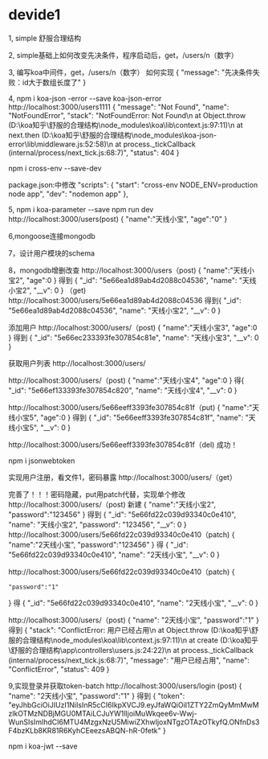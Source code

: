 # devide1
1,
simple 舒服合理结构

2,
simple基础上如何改变先决条件，程序启动后，get，/users/n（数字）

3,
编写koa中间件，get，/users/n（数字）
如何实现
{
    "message": "先决条件失败：id大于数组长度了"
}


4,
npm i koa-json -error --save
koa-json-error
http://localhost:3000/users1111
{
    "message": "Not Found",
    "name": "NotFoundError",
    "stack": "NotFoundError: Not Found\n    at Object.throw (D:\\koa知乎\\舒服的合理结构\\node_modules\\koa\\lib\\context.js:97:11)\n    at next.then (D:\\koa知乎\\舒服的合理结构\\node_modules\\koa-json-error\\lib\\middleware.js:52:58)\n    at process._tickCallback (internal/process/next_tick.js:68:7)",
    "status": 404
}

npm i cross-env --save-dev

package.json:中修改
"scripts": {
    "start": "cross-env NODE_ENV=production node app",
    "dev": "nodemon app"
  },
  
  5,
  npm i koa-parameter --save
  npm run dev
  http://localhost:3000/users(post)
  {
	"name":"天线小宝",
	"age":"0"
}


6,mongoose连接mongodb

7，设计用户模块的schema

8，mongodb增删改查
http://localhost:3000/users（post)
{
	"name":"天线小宝2",
	"age":0
}
得到
{
    "_id": "5e66ea1d89ab4d2088c04536",
    "name": "天线小宝2",
    "__v": 0
}
（get)
http://localhost:3000/users/5e66ea1d89ab4d2088c04536
得到{
    "_id": "5e66ea1d89ab4d2088c04536",
    "name": "天线小宝2",
    "__v": 0
}

添加用户
http://localhost:3000/users/（post)
{
	"name":"天线小宝3",
	"age":0
}
得到
{
    "_id": "5e66ec233393fe307854c81e",
    "name": "天线小宝3",
    "__v": 0
}

获取用户列表
http://localhost:3000/users/

http://localhost:3000/users/（post)
{
	"name":"天线小宝4",
	"age":0
}
得{
    "_id": "5e66ef133393fe307854c820",
    "name": "天线小宝4",
    "__v": 0
}

http://localhost:3000/users/5e66eeff3393fe307854c81f（put)
{
	"name":"天线小宝5",
	"age":0
}
得到
{
    "_id": "5e66eeff3393fe307854c81f",
    "name": "天线小宝5",
    "__v": 0
}

http://localhost:3000/users/5e66eeff3393fe307854c81f（del)
成功！

npm i jsonwebtoken

实现用户注册，看文件1，密码暴露
http://localhost:3000/users/（get）

完善了！！！密码隐藏，put用patch代替，实现单个修改
http://localhost:3000/users/（post)
新建
{
	"name":"天线小宝2",
	"password":"123456"
}
得到
{
    "_id": "5e66fd22c039d93340c0e410",
    "name": "天线小宝2",
    "password": "123456",
    "__v": 0
}
http://localhost:3000/users/5e66fd22c039d93340c0e410（patch)
{
	"name":"2天线小宝",
	"password":"123456"
}
得
{
    "_id": "5e66fd22c039d93340c0e410",
    "name": "2天线小宝",
    "__v": 0
}

http://localhost:3000/users/5e66fd22c039d93340c0e410（patch)
{
	
	"password":"1"
}
得
{
    "_id": "5e66fd22c039d93340c0e410",
    "name": "2天线小宝",
    "__v": 0
}

http://localhost:3000/users/（post)
{
	 "name": "2天线小宝",
	"password":"1"
}
得到
{
    "stack": "ConflictError: 用户已经占用\n    at Object.throw (D:\\koa知乎\\舒服的合理结构\\node_modules\\koa\\lib\\context.js:97:11)\n    at create (D:\\koa知乎\\舒服的合理结构\\app\\controllers\\users.js:24:22)\n    at process._tickCallback (internal/process/next_tick.js:68:7)",
    "message": "用户已经占用",
    "name": "ConflictError",
    "status": 409
}




9,实现登录并获取token-batch
http://localhost:3000/users/login
(post)
{
	 "name": "2天线小宝",
	"password":"1"
}
得到
{
    "token": "eyJhbGciOiJIUzI1NiIsInR5cCI6IkpXVCJ9.eyJfaWQiOiI1ZTY2ZmQyMmMwMzlkOTMzNDBjMGU0MTAiLCJuYW1lIjoiMuWkqee6v-Wwj-WunSIsImlhdCI6MTU4MzgxNzU5MiwiZXhwIjoxNTgzOTAzOTkyfQ.ONfnDs3F4bzKLb8KR81R6KyhCEeezsABQN-hR-0fetk"
}


npm i koa-jwt --save
